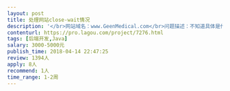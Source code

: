 ```yaml
---                
layout: post       
title: 处理网站close-wait情况           
description: '</br>网站域名：www.GeenMedical.com</br>问题描述：不知道具体是什么原因，目前网站出现大量close wait情况，网站会在瞬间消耗所有资源导致网站宕机</br>请求协助：</br>1.筛查所有路径，找出close wait出现的原因</br>2.给出解决方案</br>3.保证服务器端正常运行1月，不会受close wait影响</br>'     
contenturl: https://pro.lagou.com/project/7276.html      
tags: [后端开发,Java]            
salary: 3000-5000元          
publish_time: 2018-04-14 22:47:25         
review: 1394人                   
apply: 8人                   
recommend: 1人                   
time_range: 1-2周              
---                 
```

